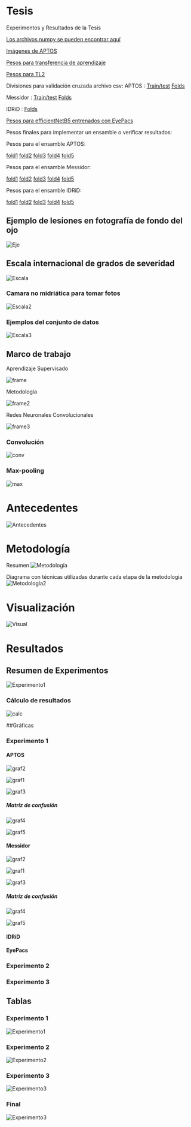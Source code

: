 # Tesis
Experimentos y Resultados de la Tesis


[Los archivos numpy se pueden encontrar aquí](https://drive.google.com/drive/folders/19iPq8R0MewXuPv1lY8PMgKZeffY_oNW6?usp=sharing)

[Imágenes de APTOS ](https://drive.google.com/drive/folders/1FW2eNfpCSiLL8lDjh4BVI_0PU5ytwmH9?usp=sharing)

[Pesos para transferencia de aprendizaje](https://drive.google.com/drive/folders/1GoopsgOXQaxQNofmm8XtKuzVr97VMqx9?usp=sharing)

[Pesos para TL2](https://drive.google.com/drive/folders/1-Jy5nGp_-bejp2ececgixJjG19ITMAOG?usp=sharing) 

Divisiones para validación cruzada archivo csv:
APTOS : 
[Train/test](https://drive.google.com/file/d/1--xEffhn7lLHnCmeqcIQPd928LwEMX9v/view?usp=sharing)
[Folds](https://drive.google.com/file/d/1-0D04k3plFfZ89ILrrub6mtHUv6Brnl6/view?usp=sharing)

Messidor :
[Train/test](https://drive.google.com/file/d/1Hb24pigGuAyusfQlsWRtWsbC9jc3IRzd/view?usp=sharing)
[Folds](https://drive.google.com/file/d/1-6ui38_pfFFI7zArPBPVHh1SY4XAk6wC/view?usp=sharing)

IDRiD :
[Folds](https://drive.google.com/file/d/1p-osD6IgpqT5SDR9GesstWlorW5ag1f5/view?usp=sharing)


[Pesos para efficientNetB5 entrenados con EyePacs](https://drive.google.com/file/d/13QrPDQZr_ir1ILwm3rZn6rhquKmZjyEP/view?usp=sharing)


Pesos finales para implementar un ensamble o verificar resultados:

Pesos para el ensamble APTOS:

[fold1](https://drive.google.com/file/d/1-1WYdFhFK1qJotZea0_NRjn8jolvaTik/view?usp=sharing)
[fold2](https://drive.google.com/file/d/1FJUkY_TS2QQOSB9EVKu_brHy9CWUKAjX/view?usp=sharing)
[fold3](https://drive.google.com/file/d/1_x_418LFfCx542HKXAXhVkzGjRES6u49/view?usp=sharing)
[fold4](https://drive.google.com/file/d/1ztp0p1sD-hOyWBemBo3GiwXy78ebRRsQ/view?usp=sharing)
[fold5](https://drive.google.com/file/d/1BjRYYEimUXrGG78ixPt7zzFdArLGK6i7/view?usp=sharing)

Pesos para el ensamble Messidor:

[fold1](https://drive.google.com/file/d/1-A9XwfW2qC48Rt63q7vB3RRgzKLRCAmu/view?usp=sharing)
[fold2](https://drive.google.com/file/d/1IOdxuy0uBrvqqFE3ZNlQyIafAh7Duv_V/view?usp=sharing)
[fold3](https://drive.google.com/file/d/1LU_i7N5wztSLiKrzn3h0vyYkkdVXI6_R/view?usp=sharing)
[fold4](https://drive.google.com/file/d/13UJ3l6EXJYS6BMVk4HyM_94C64lb23_T/view?usp=sharing)
[fold5](https://drive.google.com/file/d/17ozIs8-LM-BlMevNn7Kto7NXIo2cxegT/view?usp=sharing)

Pesos para el ensamble IDRiD:

[fold1](https://drive.google.com/file/d/1Wz7YHTPJ8MJ3SNGfaTpfoVIN_HL7xXUs/view?usp=sharing)
[fold2](https://drive.google.com/file/d/142eZMFuILywwqnLyuFZbvRxJCt5xhPog/view?usp=sharing)
[fold3](https://drive.google.com/file/d/1--x-dYxq_c6TcM8PGyuQceQM3FFQ10Jb/view?usp=sharing)
[fold4](https://drive.google.com/file/d/1J9hCBIyMqueW20qwFPDxUA6Ik3kL1A4c/view?usp=sharing)
[fold5](https://drive.google.com/file/d/13QrPDQZr_ir1ILwm3rZn6rhquKmZjyEP/view?usp=sharing)

## Ejemplo de lesiones en fotografía de fondo del ojo

![Eje](/Imágenes/eje.png)

## Escala internacional de grados de severidad

![Escala](/Imágenes/esc.png)

### Camara no midriática para tomar fotos
![Escala2](/Imágenes/cam.png)

### Ejemplos del conjunto de datos
![Escala3](/Imágenes/descarga.png)


## Marco de trabajo

Aprendizaje Supervisado

![frame](/Imágenes/frame1.png)

Metodología

![frame2](/Imágenes/frame2.png)

Redes Neuronales Convolucionales

![frame3](/Imágenes/frame3.png)

### Convolución

![conv](/Imágenes/conv.png)
### Max-pooling

![max](/Imágenes/max.png)

# Antecedentes

![Antecedentes](/Imágenes/ant.png)

# Metodología

Resumen 
![Metodología](/Imágenes/met.png)

Diagrama con técnicas utilizadas durante cada etapa de la metodologia
![Metodología2](/Imágenes/met1.png)


# Visualización
![Visual](/Imágenes/col5.jpg)


# Resultados

## Resumen de Experimentos

![Experimento1](/Imágenes/resumen.png)

### Cálculo de resultados
![calc](/Imágenes/calc.png)

##Gráficas

### Experimento 1

#### APTOS
![graf2](/Imágenes/kapexp1.png)

![graf1](/Imágenes/excexp1.png)

![graf3](/Imágenes/perexp1.png)

##### Matriz de confusión

![graf4](/Imágenes/mc1exp1.png)

![graf5](/Imágenes/mc2exp1.png)

#### Messidor

![graf2](/Imágenes/kapexp1mesi.png)

![graf1](/Imágenes/exaexp1mesi.png)

![graf3](/Imágenes/perexp1mesi.png)

##### Matriz de confusión

![graf4](/Imágenes/mcexp1mesi.png)

![graf5](/Imágenes/mc2exp1mesi.png)

#### IDRiD

#### EyePacs



### Experimento 2

### Experimento 3


## Tablas
### Experimento 1
![Experimento1](/Imágenes/exp1.png)

### Experimento 2
![Experimento2](/Imágenes/exp2.png)

### Experimento 3
![Experimento3](/Imágenes/exp3.png)

### Final

![Experimento3](/Imágenes/final.png)

